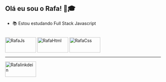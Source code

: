 ## Olá eu sou o Rafa! &#x1F9D1;&#x1F393;

- 📚 Estou estudando Full Stack Javascript

<div style="display: inline_bloclk"><br>
  <img align="center" alt="RafaJs" height="50" width="100" src=https://cdn.jsdelivr.net/gh/devicons/devicon/icons/javascript/javascript-original.svg>
  <img align="center" alt="RafaHtml" height="50" width="100" src=https://cdn.jsdelivr.net/gh/devicons/devicon/icons/html5/html5-original-wordmark.svg>
  <img align="center" alt="RafaCss" height="50" width="100" src=https://cdn.jsdelivr.net/gh/devicons/devicon/icons/css3/css3-original-wordmark.svg>
</div)
<hr/><hr/>
<div>
  <a href="https://www.linkedin.com/in/rafaelbayma/" a/><img align="center" alt="Rafalinkdein" height="50" width="100" src="https://cdn.jsdelivr.net/gh/devicons/devicon/icons/linkedin/linkedin-original.svg"/>

